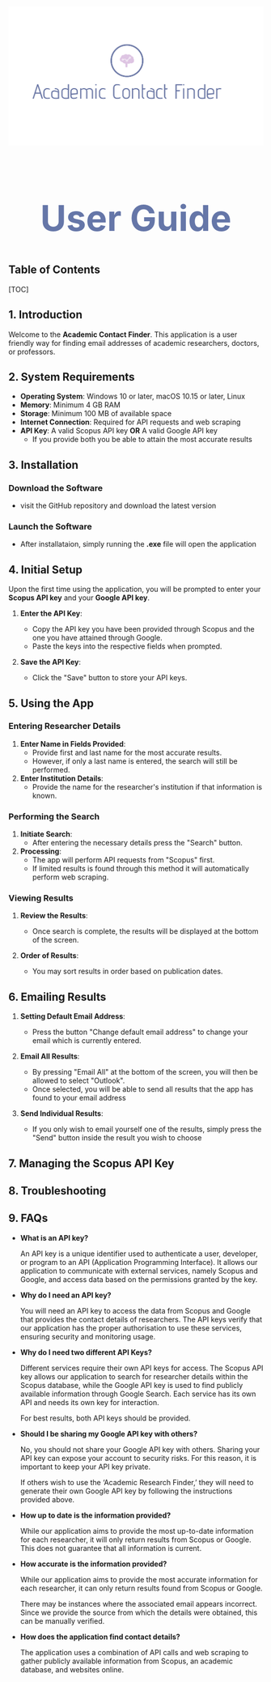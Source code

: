 

<img src="../images/Big_Header.png" style="margin: auto;">





<h1 style="text-align: center; font-size: 70px; color: #6576A8;">User Guide</h1>































## Table of Contents

[TOC]

## 1. Introduction

Welcome to the **Academic Contact Finder**. This application is a user friendly way for finding email addresses of academic researchers, doctors, or professors. 



## 2. System Requirements 

- **Operating System**: Windows 10 or later, macOS 10.15 or later, Linux
- **Memory**: Minimum 4 GB RAM
- **Storage**: Minimum 100 MB of available space
- **Internet Connection**: Required for API requests and web scraping
- **API Key**: A valid Scopus API key **OR** A valid Google API key
  - If you provide both you be able to attain the most accurate results




## 3. Installation

### Download the Software

- visit the GitHub repository and download the latest version

### Launch the Software 

* After installataion, simply running the **.exe** file will open the application 



## 4. Initial Setup 

Upon the first time using the application, you will be prompted to enter your **Scopus API key** and your **Google API key**.

1. **Enter the API Key**:
   - Copy the API key you have been provided through Scopus and the one you have attained through Google. 
   - Paste the keys into the respective fields when prompted.

2. **Save the API Key**:
   - Click the "Save" button to store your API keys. 



## 5. Using the App 

### Entering Researcher Details 

1. **Enter Name in Fields Provided**:
   - Provide first and last name for the most accurate results.
   - However, if only a last name is entered, the search will still be performed.
2. **Enter Institution Details**:
   - Provide the name for the researcher's institution if that information is known.

### Performing the Search

1. **Initiate Search**:
   - After entering the necessary details press the "Search" button.
2. **Processing**:
   - The app will perform API requests from "Scopus" first.
   - If limited results is found through this method it will automatically perform web scraping.

### Viewing Results 

1. **Review the Results**:
   - Once search is complete, the results will be displayed at the bottom of the screen.

2. **Order of Results**:
   - You may sort results in order based on publication dates. 

## 6. Emailing Results

1. **Setting Default Email Address**:
   - Press the button "Change default email address" to change your email which is currently entered.
2. **Email All Results**:
   - By pressing "Email All" at the bottom of the screen, you will then be allowed to select "Outlook". 
   - Once selected, you will be able to send all results that the app has found to your email address

3. **Send Individual Results**:
   - If you only wish to email yourself one of the results, simply press the "Send" button inside the result you wish to choose

## 7. Managing the Scopus API Key



## 8. Troubleshooting



## 9. FAQs

- **What is an API key?**

    An API key is a unique identifier used to authenticate a user, developer, or program to an API (Application Programming Interface). It allows our application to communicate with external services, namely Scopus and Google, and access data based on the permissions granted by the key.

- **Why do I need an API key?**

    You will need an API key to access the data from Scopus and Google that provides the contact details of researchers. The API keys verify that our application has the proper authorisation to use these services, ensuring security and monitoring usage.

- **Why do I need two different API Keys?**

    Different services require their own API keys for access. The Scopus API key allows our application to search for researcher details within the Scopus database, while the Google API key is used to find publicly available information through Google Search. Each service has its own API and needs its own key for interaction.

    For best results, both API keys should be provided.

- **Should I be sharing my Google API key with others?**

    No, you should not share your Google API key with others. Sharing your API key can expose your account to security risks. For this reason, it is important to keep your API key private.

    If others wish to use the ‘Academic Research Finder,’ they will need to generate their own Google API key by following the instructions provided above. 

- **How up to date is the information provided?**

    While our application aims to provide the most up-to-date information for each researcher, it will only return results from Scopus or Google. This does not guarantee that all information is current.

- **How accurate is the information provided?**

    While our application aims to provide the most accurate information for each researcher, it can only return results found from Scopus or Google. 

    There may be instances where the associated email appears incorrect. Since we provide the source from which the details were obtained, this can be manually verified.

- **How does the application find contact details?**

    The application uses a combination of API calls and web scraping to gather publicly available information from Scopus, an academic database, and websites online.

